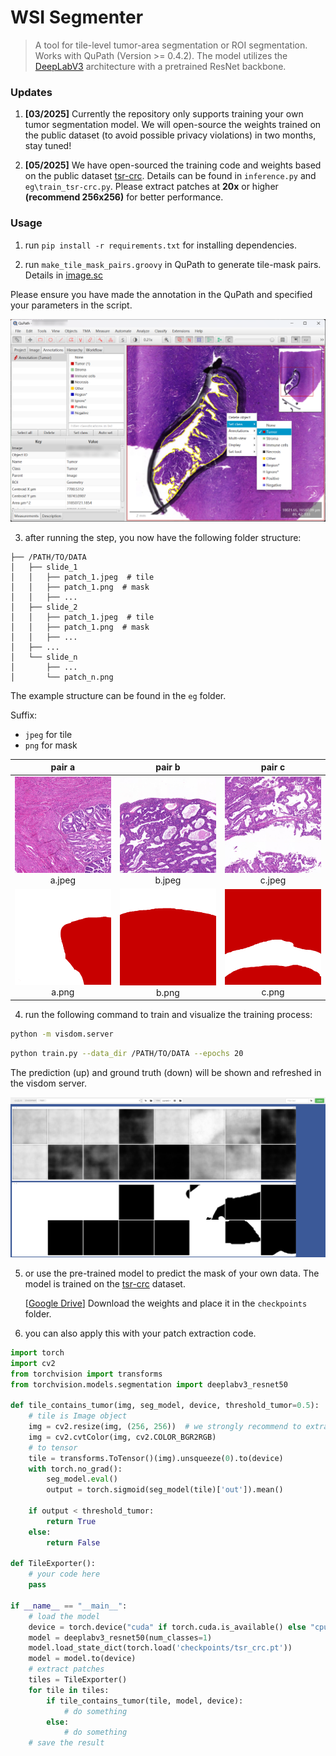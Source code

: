 # WSI Segmenter

> A tool for tile-level tumor-area segmentation or ROI segmentation. Works with QuPath (Version >= 0.4.2).
> The model utilizes the [DeepLabV3](https://arxiv.org/abs/1706.05587) architecture with a pretrained ResNet backbone.

### Updates 

1. **[03/2025]** Currently the repository only supports training your own tumor segmentation model. We will open-source the weights trained on the public dataset (to avoid possible privacy violations) in two months, stay tuned!

2. **[05/2025]** We have open-sourced the training code and weights based on the public dataset [tsr-crc](https://zenodo.org/records/4024676). Details can be found in `inference.py` and `eg\train_tsr-crc.py`. Please extract patches at **20x** or higher **(recommend 256x256)** for better performance.

### Usage

1. run `pip install -r requirements.txt` for installing dependencies.

2. run `make_tile_mask_pairs.groovy` in QuPath to generate tile-mask pairs. Details in [image.sc](https://forum.image.sc/t/exporting-annotations-as-rgb-image-tiles-or-cut-out-annotations-not-binary/77691)

Please ensure you have made the annotation in the QuPath and specified your parameters in the script.

![QuPath annotation](eg/.src/QuPath.png)

3. after running the step, you now have the following folder structure:
```
├── /PATH/TO/DATA
│   ├── slide_1
│   │   ├── patch_1.jpeg  # tile
│   │   ├── patch_1.png  # mask
│   │   ├── ...
│   ├── slide_2
│   │   ├── patch_1.jpeg  # tile
│   │   ├── patch_1.png  # mask
│   │   ├── ...
│   ├── ...
│   └── slide_n
│       ├── ...
│       └── patch_n.png
```

The example structure can be found in the `eg` folder. 

Suffix:
- `jpeg` for tile
- `png` for mask


|                  pair a                  |                  pair b                  |                  pair c                  |
|:----------------------------------------:|:----------------------------------------:|:----------------------------------------:|
| ![tile-mask 5](eg/slide_1/a.jpeg) a.jpeg | ![tile-mask 6](eg/slide_1/b.jpeg) b.jpeg | ![tile-mask 7](eg/slide_1/c.jpeg) c.jpeg |
|  ![tile-mask 5](eg/slide_1/a.png) a.png  |  ![tile-mask 6](eg/slide_1/b.png) b.png  |  ![tile-mask 7](eg/slide_1/c.png) c.png  |

4. run the following command to train and visualize the training process:
```bash
python -m visdom.server
```

```bash
python train.py --data_dir /PATH/TO/DATA --epochs 20
```

The prediction (up) and ground truth (down) will be shown and refreshed in the visdom server.

![visdom](eg/.src/visdom.png)

5. or use the pre-trained model to predict the mask of your own data. The model is trained on the [tsr-crc](https://zenodo.org/records/4024676) dataset. 

    [[Google Drive](https://drive.google.com/file/d/1K_DaQlLcM26ZsIg3UNSfizpDBmo_MrBB/view?usp=sharing)]  Download the weights and place it in the `checkpoints` folder.

6. you can also apply this with your patch extraction code.

```python
import torch
import cv2
from torchvision import transforms
from torchvision.models.segmentation import deeplabv3_resnet50

def tile_contains_tumor(img, seg_model, device, threshold_tumor=0.5):
    # tile is Image object
    img = cv2.resize(img, (256, 256))  # we strongly recommend to extract patches at 20x or higher
    img = cv2.cvtColor(img, cv2.COLOR_BGR2RGB)
    # to tensor
    tile = transforms.ToTensor()(img).unsqueeze(0).to(device)
    with torch.no_grad():
        seg_model.eval()
        output = torch.sigmoid(seg_model(tile)['out']).mean()

    if output < threshold_tumor:
        return True
    else:
        return False
    
def TileExporter():
    # your code here
    pass

if __name__ == "__main__":
    # load the model
    device = torch.device("cuda" if torch.cuda.is_available() else "cpu")
    model = deeplabv3_resnet50(num_classes=1)
    model.load_state_dict(torch.load('checkpoints/tsr_crc.pt'))
    model = model.to(device)
    # extract patches 
    tiles = TileExporter()
    for tile in tiles:
        if tile_contains_tumor(tile, model, device):
            # do something
        else:
            # do something
    # save the result
```

